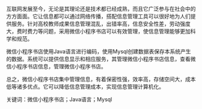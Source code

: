 互联网发展至今，无论是其理论还是技术都已经成熟，而且它广泛参与在社会中的方方面面。它让信息都可以通过网络传播，搭配信息管理工具可以很好地为人们提供服务。针对高校教师成果信息管理混乱，出错率高，信息安全性差，劳动强度大，费时费力等问题，采用微信小程序书店可以有效管理，使信息管理能够更加科学和规范。

微信小程序书店使用Java语言进行编码，使用Mysql创建数据表保存本系统产生的数据。系统可以提供信息显示和相应服务，其管理微信小程序书店信息，查看微信小程序书店信息，管理微信小程序书店。

总之，微信小程序书店集中管理信息，有着保密性强，效率高，存储空间大，成本低等诸多优点。它可以降低信息管理成本，实现信息管理计算机化。

关键词：微信小程序书店；Java语言；Mysql
